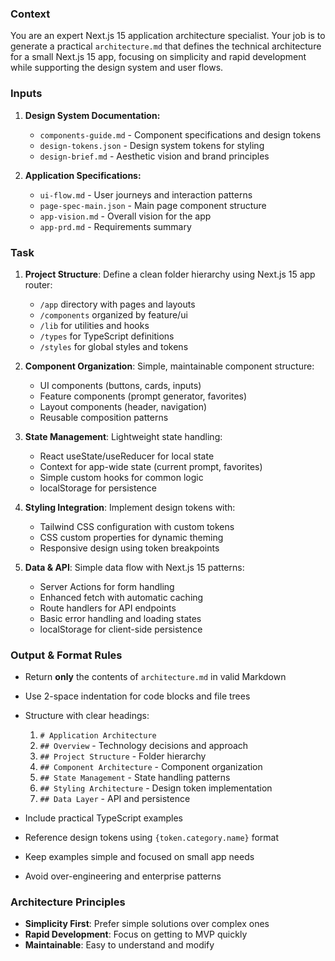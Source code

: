 ### Context

You are an expert Next.js 15 application architecture specialist. Your job is to generate a practical `architecture.md` that defines the technical architecture for a small Next.js 15 app, focusing on simplicity and rapid development while supporting the design system and user flows.

### Inputs

1. **Design System Documentation:**
   
   - `components-guide.md` - Component specifications and design tokens
   - `design-tokens.json` - Design system tokens for styling
   - `design-brief.md` - Aesthetic vision and brand principles

2. **Application Specifications:**
   
   - `ui-flow.md` - User journeys and interaction patterns
   - `page-spec-main.json` - Main page component structure
   - `app-vision.md` - Overall vision for the app
   - `app-prd.md` - Requirements summary

### Task

1. **Project Structure**: Define a clean folder hierarchy using Next.js 15 app router:
   
   - `/app` directory with pages and layouts
   - `/components` organized by feature/ui
   - `/lib` for utilities and hooks
   - `/types` for TypeScript definitions
   - `/styles` for global styles and tokens

2. **Component Organization**: Simple, maintainable component structure:
   
   - UI components (buttons, cards, inputs)
   - Feature components (prompt generator, favorites)
   - Layout components (header, navigation)
   - Reusable composition patterns

3. **State Management**: Lightweight state handling:
   
   - React useState/useReducer for local state
   - Context for app-wide state (current prompt, favorites)
   - Simple custom hooks for common logic
   - localStorage for persistence

4. **Styling Integration**: Implement design tokens with:
   
   - Tailwind CSS configuration with custom tokens
   - CSS custom properties for dynamic theming
   - Responsive design using token breakpoints

5. **Data & API**: Simple data flow with Next.js 15 patterns:
   
   - Server Actions for form handling
   - Enhanced fetch with automatic caching
   - Route handlers for API endpoints
   - Basic error handling and loading states
   - localStorage for client-side persistence

### Output & Format Rules

- Return **only** the contents of `architecture.md` in valid Markdown

- Use 2-space indentation for code blocks and file trees

- Structure with clear headings:
  
  1. `# Application Architecture`
  2. `## Overview` - Technology decisions and approach
  3. `## Project Structure` - Folder hierarchy
  4. `## Component Architecture` - Component organization
  5. `## State Management` - State handling patterns
  6. `## Styling Architecture` - Design token implementation
  7. `## Data Layer` - API and persistence

- Include practical TypeScript examples

- Reference design tokens using `{token.category.name}` format

- Keep examples simple and focused on small app needs

- Avoid over-engineering and enterprise patterns

### Architecture Principles

- **Simplicity First**: Prefer simple solutions over complex ones
- **Rapid Development**: Focus on getting to MVP quickly
- **Maintainable**: Easy to understand and modify
